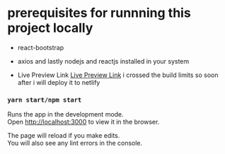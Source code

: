 


# prerequisites for runnning this project locally 
* react-bootstrap 
* axios
and lastly nodejs and reactjs installed in your system

* Live Preview Link [Live Preview Link](https://reposearche.herokuapp.com) i crossed the build limits so soon after i will deploy it to netlify 








### `yarn start/npm start`

Runs the app in the development mode.\
Open [http://localhost:3000](http://localhost:3000) to view it in the browser.

The page will reload if you make edits.\
You will also see any lint errors in the console.

